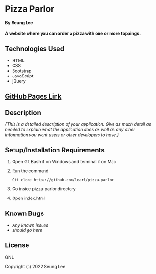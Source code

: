 # Pizza Parlor

#### By Seung Lee

#### A website where you can order a pizza with one or more toppings.

## Technologies Used

* HTML
* CSS
* Bootstrap
* JavaScript
* jQuery

## [GitHub Pages Link](https://leark.github.io/pizza-parlor)

## Description

_{This is a detailed description of your application. Give as much detail as needed to explain what the application does as well as any other information you want users or other developers to have.}_

## Setup/Installation Requirements

1. Open Git Bash if on Windows and terminal if on Mac
2. Run the command

    ``Git clone https://github.com/leark/pizza-parlor``

3. Go inside pizza-parlor directory
4. Open index.html

## Known Bugs

* _Any known issues_
* _should go here_

## License

[GNU](/LICENSE-GNU)

Copyright (c) 2022 Seung Lee